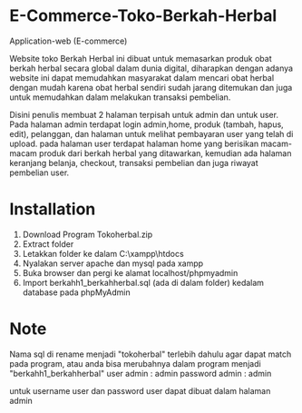 # E-Commerce-Toko-Berkah-Herbal
Application-web (E-commerce)

Website toko Berkah Herbal ini dibuat untuk memasarkan produk obat berkah herbal secara global dalam dunia digital, diharapkan dengan adanya website ini dapat memudahkan masyarakat
dalam mencari obat herbal dengan mudah karena obat herbal sendiri sudah jarang ditemukan dan juga untuk memudahkan dalam melakukan transaksi pembelian.

Disini penulis membuat 2 halaman terpisah untuk admin dan untuk user. Pada halaman admin terdapat login admin,home, produk (tambah, hapus, edit), pelanggan, dan halaman untuk 
melihat pembayaran user yang telah di upload. pada halaman user terdapat halaman home yang berisikan macam-macam produk dari berkah herbal yang ditawarkan, kemudian ada halaman 
keranjang belanja, checkout, transaksi pembelian dan juga riwayat pembelian user.


# Installation
1. Download Program Tokoherbal.zip
2. Extract folder
3. Letakkan folder ke dalam  C:\xampp\htdocs
4. Nyalakan server apache dan mysql pada xampp
5. Buka browser dan pergi ke alamat localhost/phpmyadmin
6. Import berkahh1_berkahherbal.sql (ada di dalam folder) kedalam database pada phpMyAdmin


# Note
Nama sql di rename menjadi "tokoherbal" terlebih dahulu agar dapat match pada program, atau anda bisa merubahnya dalam program menjadi "berkahh1_berkahherbal"
user admin      : admin
password admin  : admin

untuk username user dan password user dapat dibuat dalam halaman admin
